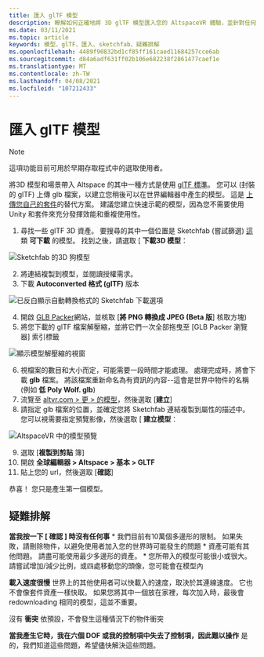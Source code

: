 ```yaml
---
title: 匯入 glTF 模型
description: 瞭解如何正確地將 3D glTF 模型匯入您的 AltspaceVR 體驗，並針對任何問題進行疑難排解。
ms.date: 03/11/2021
ms.topic: article
keywords: 模型、glTF、匯入、sketchfab、疑難排解
ms.openlocfilehash: 4489f90832bd1cf85ff161caed11684257cce6ab
ms.sourcegitcommit: d84a6adf631ff02b106e682238f2861477caef1e
ms.translationtype: MT
ms.contentlocale: zh-TW
ms.lasthandoff: 04/08/2021
ms.locfileid: "107212433"
---
```

# <a name="importing-gltf-models"></a>匯入 glTF 模型

> [!NOTE]
> 這項功能目前可用於早期存取程式中的選取使用者。

將3D 模型和場景帶入 Altspace 的其中一種方式是使用 [glTF 標準](https://en.wikipedia.org/wiki/GlTF)。 您可以 (封裝的 glTF) 上傳 glb 檔案，以建立您稍後可以在世界編輯器中產生的模型。 這是 [上傳您自己的套件](uploading-custom-kits.md)的替代方案。 建議您建立快速示範的模型，因為您不需要使用 Unity 和套件來充分發揮效能和重複使用性。 

1. 尋找一些 glTF 3D 資產。 要搜尋的其中一個位置是 Sketchfab (嘗試篩選) [這](https://sketchfab.com/search?features=downloadable&q=low+poly+wolf&sort_by=-pertinence&type=models)類 **可下載** 的模型。 找到之後，請選取 [ **下載3D 模型**：

![Sketchfab 的3D 狗模型](images/importing-models-img-01.png)

2. 將連結複製到模型，並閱讀授權需求。 
3. 下載 **Autoconverted 格式 (glTF)** 版本

![已反白顯示自動轉換格式的 Sketchfab 下載選項](images/importing-models-img-02.png)

4. 開啟 [GLB Packer](https://glb-packer.glitch.me)網站，並核取 [**將 PNG 轉換成 JPEG (Beta 版**] 核取方塊) 
5. 將您下載的 glTF 檔案解壓縮，並將它們一次全部拖曳至 [GLB Packer 瀏覽器] 索引標籤

![顯示模型解壓縮的視窗](images/importing-models-img-03.png)

6. 視檔案的數目和大小而定，可能需要一段時間才能處理。 處理完成時，將會下載 **glb** 檔案。 將該檔案重新命名為有資訊的內容--這會是世界中物件的名稱 (例如 **低 Poly Wolf. glb**) 
7. 流覽至 [altvr.com > 更 > 的模型](https://account.altvr.com/users/sign_in)，然後選取 [**建立**]
8. 請指定 glb 檔案的位置，並確定您將 Sketchfab 連結複製到屬性的描述中。 您可以視需要指定預覽影像，然後選取 [ **建立模型**：

![AltspaceVR 中的模型預覽](images/importing-models-img-04.png)

9. 選取 [**複製到剪貼** 簿]
10. 開啟 **全球編輯器 > Altspace > 基本 > GLTF**
11. 貼上您的 url，然後選取 [**確認**]

恭喜！ 您只是產生第一個模型。

## <a name="troubleshooting"></a>疑難排解

**當我按一下 [ **確認** ] 時沒有任何事**
    * 我們目前有10萬個多邊形的限制。 如果失敗，請刪除物件，以避免使用者加入您的世界時可能發生的問題
    * 資產可能有其他問題。 請盡可能使用最少多邊形的資產。
    * 您所帶入的模型可能很小或很大。 請嘗試增加/減少比例，或四處移動您的頭像，您可能會在模型內

**載入速度很慢** 世界上的其他使用者可以快載入的速度，取決於其連線速度。 它也不會像套件資產一樣快取。 如果您將其中一個放在家裡，每次加入時，最後會 redownloading 相同的模型，這並不重要。

沒有 **衝突** 依預設，不會發生這種情況下的物件衝突

**當我產生它時，我在六個 DOF 或我的控制項中失去了控制項，因此難以操作** 是的，我們知道這些問題，希望儘快解決這些問題。  